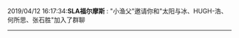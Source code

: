 2019/04/12 16:17:34:**SLA福尔摩斯** : "小渔父"邀请你和"太阳与冰、HUGH-浩、何所思、张石胜"加入了群聊
*************************************************************************************
